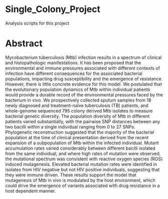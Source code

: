 # Single_Colony_Project
Analysis scripts for this project

# Abstract
Mycobacterium tuberculosis (Mtb) infection results in a spectrum of clinical and histopathologic manifestations. It has been proposed that the environmental and immune pressures associated with different contexts of infection have different consequences for the associated bacterial populations, impacting drug susceptibility and the emergence of resistance. However, there is little concrete evidence for this model. We postulated that the evolutionary population dynamics of Mtb within individual patients would provide a durable record of the environmental pressures faced by the bacterium in vivo. We prospectively collected sputum samples from 18 newly diagnosed and treatment-naïve tuberculosis (TB) patients, and whole-genome sequenced 795 colony derived Mtb isolates to measure bacterial genetic diversity. The population diversity of Mtb in different patients varied substantially, with the pairwise SNP distances between any two bacilli within a single individual ranging from 0 to 27 SNPs. Phylogenetic reconstruction suggested that the majority of the bacterial population at the time of clinical presentation derived from the recent expansion of a subpopulation of Mtb within the infected individual. Mutant accumulation rates varied considerably between different bacilli isolated from the same individual, and where high rates of mutation were observed, the mutational spectrum was consistent with reactive oxygen species (ROS) induced mutagenesis. Elevated bacterial mutation rates were identified in isolates from HIV negative but not HIV positive individuals, suggesting that they were immune driven. These results support the model that mutagenesis of Mtb in vivo is modulated by the host environment, which could drive the emergence of variants associated with drug resistance in a host dependent manner.
